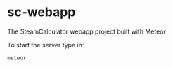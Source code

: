 # sc-webapp
The SteamCalculator webapp project built with Meteor

To start the server type in:
```
meteor
```
